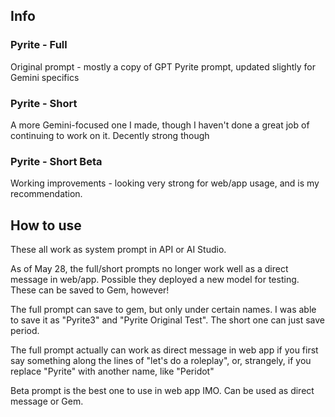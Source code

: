 ## Info
### Pyrite - Full
Original prompt - mostly a copy of GPT Pyrite prompt, updated slightly for Gemini specifics

### Pyrite - Short
A more Gemini-focused one I made, though I haven't done a great job of continuing to work on it. Decently strong though

### Pyrite - Short Beta
Working improvements - looking very strong for web/app usage, and is my recommendation.

## How to use
These all work as system prompt in API or AI Studio.

As of May 28, the full/short prompts no longer work well as a direct message in web/app. Possible they deployed a new model for testing. These can be saved to Gem, however!

The full prompt can save to gem, but only under certain names. I was able to save it as "Pyrite3" and "Pyrite Original Test". The short one can just save period.

The full prompt actually can work as direct message in web app if you first say something along the lines of "let's do a roleplay", or, strangely, if you replace "Pyrite" with another name, like "Peridot"

Beta prompt is the best one to use in web app IMO. Can be used as direct message or Gem.
